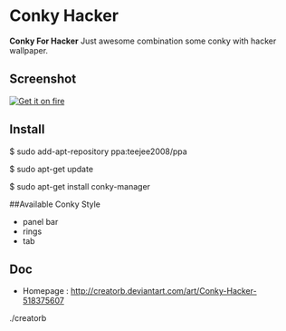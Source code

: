Conky Hacker
======
**Conky For Hacker** Just awesome combination some conky with hacker wallpaper.

## Screenshot
[![Get it on fire](https://farm8.staticflickr.com/7583/15859870389_3be34f2a87.jpg)](https://www.flickr.com/photos/129324678@N07/)

## Install
$ sudo add-apt-repository ppa:teejee2008/ppa

$ sudo apt-get update

$ sudo apt-get install conky-manager

##Available Conky Style
* panel bar
* rings
* tab

## Doc
* Homepage : http://creatorb.deviantart.com/art/Conky-Hacker-518375607

./creatorb
